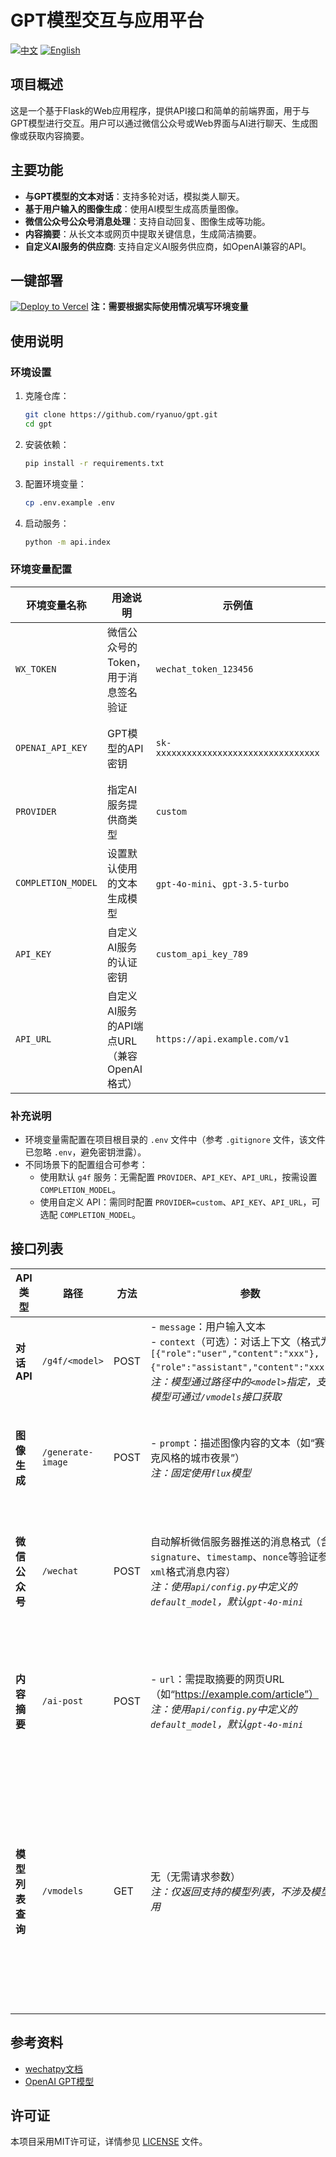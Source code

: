 # GPT模型交互与应用平台

[![中文][zh-src]][zh-href]
[![English][en-src]][en-href]

[zh-src]: https://img.shields.io/badge/中文-black.svg
[zh-href]: ./README.zh-CN.md
[en-src]: https://img.shields.io/badge/English-black.svg
[en-href]: ./README.en.md

## 项目概述

这是一个基于Flask的Web应用程序，提供API接口和简单的前端界面，用于与GPT模型进行交互。用户可以通过微信公众号或Web界面与AI进行聊天、生成图像或获取内容摘要。

## 主要功能
- **与GPT模型的文本对话**：支持多轮对话，模拟类人聊天。
- **基于用户输入的图像生成**：使用AI模型生成高质量图像。
- **微信公众号公众号消息处理**：支持自动回复、图像生成等功能。
- **内容摘要**：从长文本或网页中提取关键信息，生成简洁摘要。
- **自定义AI服务的供应商**: 支持自定义AI服务供应商，如OpenAI兼容的API。

## 一键部署

[![Deploy to Vercel](https://vercel.com/button)](https://vercel.com/new/clone?repository-url=https://github.com/ryanuo/gpt)
**注：需要根据实际使用情况填写环境变量**

## 使用说明

### 环境设置

1. 克隆仓库：
   ```bash
   git clone https://github.com/ryanuo/gpt.git
   cd gpt
   ```

2. 安装依赖：
   ```bash
   pip install -r requirements.txt
   ```
3. 配置环境变量：
   ```bash
   cp .env.example .env
   ```
4. 启动服务：
   ```bash
   python -m api.index
   ```
### 环境变量配置

| 环境变量名称         | 用途说明                                                                 | 示例值                                  | 是否必填 | 备注                                                                 |
|----------------------|--------------------------------------------------------------------------|-----------------------------------------|----------|----------------------------------------------------------------------|
| `WX_TOKEN`           | 微信公众号的Token，用于消息签名验证                                     | `wechat_token_123456`                   | 是（微信功能） | 仅在使用微信公众号消息处理功能时需要配置                             |
| `OPENAI_API_KEY`     | GPT模型的API密钥                                                       | `sk-xxxxxxxxxxxxxxxxxxxxxxxxxxxxxxxx`   | 否       | 当使用自定义OpenAI兼容API（`PROVIDER=custom`）时需要配置             |
| `PROVIDER`           | 指定AI服务提供商类型                                                   | `custom`                                | 否       | 默认为空（使用`g4f`客户端默认服务），`custom`表示使用自定义API       |
| `COMPLETION_MODEL`   | 设置默认使用的文本生成模型                                             | `gpt-4o-mini`、`gpt-3.5-turbo`          | 否       | 未设置时使用`api/config.py`中定义的`default_model`（默认为`gpt-4o-mini`） |
| `API_KEY`            | 自定义AI服务的认证密钥                                                 | `custom_api_key_789`                    | 否       | 当`PROVIDER=custom`时需配置，与`OPENAI_API_KEY`功能类似             |
| `API_URL`            | 自定义AI服务的API端点URL（兼容OpenAI格式）                              | `https://api.example.com/v1`            | 否       | 当`PROVIDER=custom`时需配置，默认使用OpenAI官方API地址               |

### 补充说明
- 环境变量需配置在项目根目录的 `.env` 文件中（参考 `.gitignore` 文件，该文件已忽略 `.env`，避免密钥泄露）。
- 不同场景下的配置组合可参考：
  - 使用默认 `g4f` 服务：无需配置 `PROVIDER`、`API_KEY`、`API_URL`，按需设置 `COMPLETION_MODEL`。
  - 使用自定义 API：需同时配置 `PROVIDER=custom`、`API_KEY`、`API_URL`，可选配 `COMPLETION_MODEL`。

## 接口列表
| API类型         | 路径                | 方法   | 参数                                                                                                                                                 | 返回内容                                                                                                                                                |
|----------------|---------------------|--------|------------------------------------------------------------------------------------------------------------------------------------------------------|---------------------------------------------------------------------------------------------------------------------------------------------------------|
| **对话API**     | `/g4f/<model>`      | POST   | - `message`：用户输入文本<br>- `context`（可选）：对话上下文（格式为`[{"role":"user","content":"xxx"},{"role":"assistant","content":"xxx"}]`）<br>_注：模型通过路径中的`<model>`指定，支持的模型可通过`/vmodels`接口获取_ | JSON格式，包含`response`字段（模型生成的响应文本）                                                                                                         |
| **图像生成**    | `/generate-image`   | POST   | - `prompt`：描述图像内容的文本（如“赛博朋克风格的城市夜景”）<br>_注：固定使用`flux`模型_                                                                 | JSON格式，包含`image_url`字段（生成图像的在线访问URL）                                                                                                      |
| **微信公众号**  | `/wechat`           | POST   | 自动解析微信服务器推送的消息格式（含`signature`、`timestamp`、`nonce`等验证参数及`xml`格式消息内容）<br>_注：使用`api/config.py`中定义的`default_model`，默认`gpt-4o-mini`_ | 按微信接口规范返回`xml`格式消息回复（文本或含图像URL的图文消息）                                                                                               |
| **内容摘要**    | `/ai-post`          | POST   | - `url`：需提取摘要的网页URL（如“https://example.com/article”）<br>_注：使用`api/config.py`中定义的`default_model`，默认`gpt-4o-mini`_ | JSON格式，包含`summary`字段（网页核心内容的简洁摘要，约50-200字）                                                                                             |
| **模型列表查询**| `/vmodels`          | GET    | 无（无需请求参数）<br>_注：仅返回支持的模型列表，不涉及模型调用_                                                                                          | JSON格式，按类型分组的模型列表，示例：<br>`{`<br>  `"GPT系列": ["gpt-4o-mini", "gpt-3.5-turbo"],`<br>  `"其他模型": ["claude-3-haiku", "gemini-pro"]`<br>`}` |

## 参考资料

- [wechatpy文档](https://wechatpy.readthedocs.io/)
- [OpenAI GPT模型](https://github.com/xtekky/gpt4free)

## 许可证

本项目采用MIT许可证，详情参见 [LICENSE](./LICENSE.md) 文件。